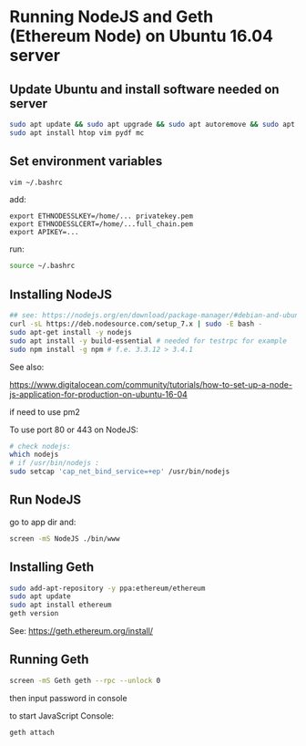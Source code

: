 
# Running NodeJS and Geth (Ethereum Node) on Ubuntu 16.04 server

## Update Ubuntu and install software needed on server

````sh
sudo apt update && sudo apt upgrade && sudo apt autoremove && sudo apt install -f
sudo apt install htop vim pydf mc
````

## Set environment variables

````sh
vim ~/.bashrc
````

add:

````
export ETHNODESSLKEY=/home/... privatekey.pem
export ETHNODESSLCERT=/home/...full_chain.pem
export APIKEY=...
````

run:
````sh
source ~/.bashrc
````

## Installing NodeJS

````sh
## see: https://nodejs.org/en/download/package-manager/#debian-and-ubuntu-based-linux-distributions
curl -sL https://deb.nodesource.com/setup_7.x | sudo -E bash -
sudo apt-get install -y nodejs
sudo apt install -y build-essential # needed for testrpc for example
sudo npm install -g npm # f.e. 3.3.12 > 3.4.1
````
See also:

https://www.digitalocean.com/community/tutorials/how-to-set-up-a-node-js-application-for-production-on-ubuntu-16-04

if need to use pm2

To use port 80 or 443 on NodeJS:

````sh
# check nodejs:
which nodejs
# if /usr/bin/nodejs :
sudo setcap 'cap_net_bind_service=+ep' /usr/bin/nodejs
````

## Run NodeJS

go to app dir and:

````sh
screen -mS NodeJS ./bin/www
````

## Installing Geth

````sh
sudo add-apt-repository -y ppa:ethereum/ethereum
sudo apt update
sudo apt install ethereum
geth version
````

See: https://geth.ethereum.org/install/

## Running Geth

````sh
screen -mS Geth geth --rpc --unlock 0
````

then input password in console

to start JavaScript Console:

````sh
geth attach
````


